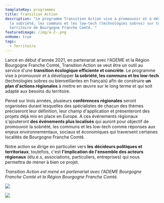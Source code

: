 ```yaml
---
templateKey: programmes
title: Transition Action
description: "Le programme Transition Action vise à promouvoir et à développer
  la sobriété, les communs et les low-tech (technologies sobres) sur tout le
  territoire de Bourgogne Franche Comté. "
featuredimage: /img/a-2-.png
onHome: true
tags:
  - Territoire
---
```

Lancé en début d'année 2021, en partenariat avec l'ADEME et la Région Bourgogne Franche Comté, Transition Action se veut être un outil au service d'une **transition écologique efficiente et concrète**. Le programme vise à promouvoir et à développer **la sobriété, les communs et les low-tech** (technologies sobres ou bienveillantes en français) afin de construire **un plan d'actions régionales** à mettre en œuvre sur le long terme et qui soit adapté aux besoins du territoire. 

Pensé sur trois années, plusieurs **conférences régionales** seront organisées durant lesquelles des spécialistes de chacun des thèmes préciseront leur définition, leur champ d'application et présenteront des projets déjà mis en place en Europe. A ces événements régionaux s'ajouteront **des événements plus localisés** qui auront pour objectif de promouvoir la sobriété, les communs et les low-tech comme réponses aux enjeux environnementaux, sociaux et économiques qui traversent certaines localités de Bourgogne Franche Comté.

Notre action se dirige en particulier vers **les** **décideurs politiques et territoriaux**, toutefois, c'est **l'implication de l'ensemble des acteurs régionaux** (élu.e.s, associations, particuliers, entreprises) qui nous permettra de mener à bien ce projet. 

*Transition Action est mené en partenariat avec l'ADEME Bourgogne Franche Comté et la Région Bourgogne Franche Comté.*

![](/img/ademe-sans-endossement_rvb.jpg?nf_resize=fit&w=100#img-center)

![](/img/regbfc-logo-noir.jpg?nf_resize=fit&w=100#img-center)